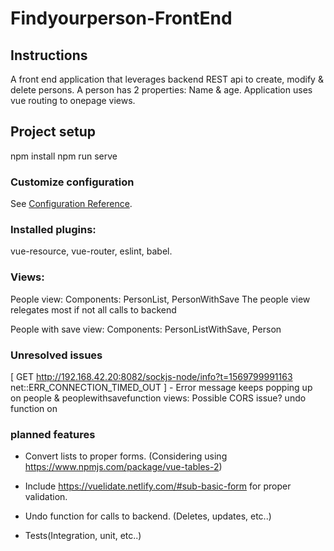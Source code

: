 # Findyourperson-FrontEnd

## Instructions
A front end application that leverages backend REST api to create, modify & delete persons.
A person has 2 properties: Name & age.
Application uses vue routing to onepage views.

## Project setup
npm install
npm run serve

### Customize configuration
See [Configuration Reference](https://cli.vuejs.org/config/).

### Installed plugins:
vue-resource, vue-router, eslint, babel.

### Views:
People view:
Components: PersonList, PersonWithSave
The people view relegates most if not all calls to backend 

People with save view:
Components: PersonListWithSave, Person

### Unresolved issues
[ GET http://192.168.42.20:8082/sockjs-node/info?t=1569799991163 net::ERR_CONNECTION_TIMED_OUT ] - Error message keeps popping up on
people & peoplewithsavefunction views: Possible CORS issue?
undo function on 

### planned features
* Convert lists to proper forms. (Considering using https://www.npmjs.com/package/vue-tables-2)

* Include https://vuelidate.netlify.com/#sub-basic-form for proper validation.

* Undo function for calls to backend. (Deletes, updates, etc..)

* Tests(Integration, unit, etc..)
